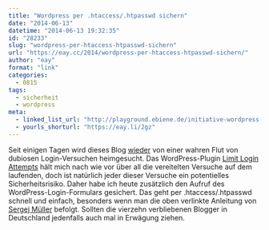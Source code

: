```yaml
---
title: "Wordpress per .htaccess/.htpasswd sichern"
date: "2014-06-13"
datetime: "2014-06-13 19:32:35"
id: "28233"
slug: "wordpress-per-htaccess-htpasswd-sichern"
url: "https://eay.cc/2014/wordpress-per-htaccess-htpasswd-sichern/"
author: "eay"
format: "link"
categories:
  - 0815
tags:
  - sicherheit
  - wordpress
meta:
  - linked_list_url: "http://playground.ebiene.de/initiative-wordpress-sicherheit/"
  - yourls_shorturl: "https://eay.li/2gz"
---
```


Seit einigen Tagen wird dieses Blog [wieder](//eay.cc/2013/sehr-verachtete-spammer/) von einer wahren Flut von dubiosen Login-Versuchen heimgesucht. Das WordPress-Plugin [Limit Login Attempts](http://wordpress.org/plugins/limit-login-attempts/) hält mich nach wie vor über all die vereitelten Versuche auf dem laufenden, doch ist natürlich jeder dieser Versuche ein potentielles Sicherheitsrisiko. Daher habe ich heute zusätzlich den Aufruf des WordPress-Login-Formulars gesichert. Das geht per .htaccess/.htpasswd schnell und einfach, besonders wenn man die oben verlinkte Anleitung von [Sergej Müller](http://wpcoder.de/) befolgt. Sollten die vierzehn verbliebenen Blogger in Deutschland jedenfalls auch mal in Erwägung ziehen.
